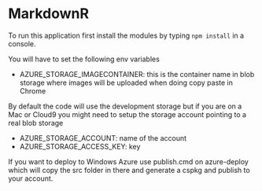 # MarkdownR 

To run this application first install the modules by typing `npm install` in a console.

You will have to set the following env variables

* AZURE_STORAGE_IMAGECONTAINER: this is the container name in blob storage where images will be uploaded when doing copy paste in Chrome

By default the code will use the development storage but if you are on a Mac or Cloud9 you might need to setup the storage account pointing to a real blob storage

* AZURE_STORAGE_ACCOUNT: name of the account
* AZURE_STORAGE_ACCESS_KEY: key

If you want to deploy to Windows Azure use publish.cmd on azure-deploy which will copy the src folder in there and generate a cspkg and publish to your account.
